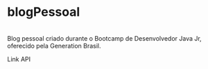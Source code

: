 # blogPessoal
</br>Blog pessoal criado durante o Bootcamp de Desenvolvedor Java Jr, oferecido pela Generation Brasil.

<p> Link API <a href = https://blopessoalluccaspiva.herokuapp.com/swagger-ui/#/postagem-controller> </a> </p>

